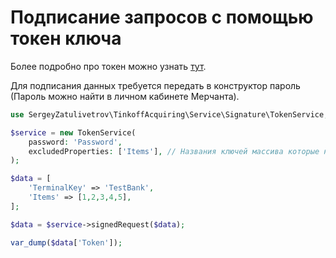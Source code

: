 # Подписание запросов с помощью токен ключа

Более подробно про токен можно узнать [тут](https://www.tbank.ru/kassa/dev/payments/#section/Token).

Для подписания данных требуется передать в конструктор пароль (Пароль можно найти в личном кабинете Мерчанта).


```php
use SergeyZatulivetrov\TinkoffAcquiring\Service\Signature\TokenService;

$service = new TokenService(
    password: 'Password',
    excludedProperties: ['Items'], // Названия ключей массива которые не должны участвовать в генерации токена.
);

$data = [
    'TerminalKey' => 'TestBank',
    'Items' => [1,2,3,4,5],
];

$data = $service->signedRequest($data);

var_dump($data['Token']);
```